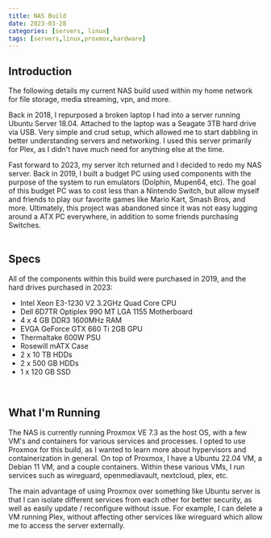 ```yaml
---
title: NAS Build
date: 2023-03-28
categories: [servers, linux]
tags: [servers,linux,proxmox,hardware]
---
```


## Introduction
The following details my current NAS build used within my home network for file storage, media streaming, vpn, and more.

Back in 2018, I repurposed a broken laptop I had into a server running Ubuntu Server 18.04. Attached to the laptop was a Seagate 3TB hard drive via USB. Very simple and crud setup, which allowed me to start dabbling in better understanding servers and networking. I used this server primarily for Plex, as I didn't have much need for anything else at the time. 

Fast forward to 2023, my server itch returned and I decided to redo my NAS server. Back in 2019, I built a budget PC using used components with the purpose of the system to run emulators (Dolphin, Mupen64, etc). The goal of this budget PC was to cost less than a Nintendo Switch, but allow myself and friends to play our favorite games like Mario Kart, Smash Bros, and more. Ultimately, this project was abandoned since it was not easy lugging around a ATX PC everywhere, in addition to some friends purchasing Switches.  
<br>

## Specs
All of the components within this build were purchased in 2019, and the hard drives purchased in 2023:

- Intel Xeon E3-1230 V2 3.2GHz Quad Core CPU
- Dell 6D7TR Optiplex 990 MT LGA 1155 Motherboard
- 4 x 4 GB DDR3 1600MHz RAM
- EVGA GeForce GTX 660 Ti 2GB GPU
- Thermaltake 600W PSU
- Rosewill mATX Case 
- 2 x 10 TB HDDs
- 2 x 500 GB HDDs
- 1 x 120 GB SSD  
<br>

## What I'm Running
The NAS is currently running Proxmox VE 7.3 as the host OS, with a few VM's and containers for various services and processes. I opted to use Proxmox for this build, as I wanted to learn more about hypervisors and containerization in general. On top of Proxmox, I have a Ubuntu 22.04 VM, a Debian 11 VM, and a couple containers. Within these various VMs, I run services such as wireguard, openmediavault, nextcloud, plex, etc.

The main advantage of using Proxmox over something like Ubuntu server is that I can isolate different services from each other for better security, as well as easily update / reconfigure without issue. For example, I can delete a VM running Plex, without affecting other services like wireguard which allow me to access the server externally.  






